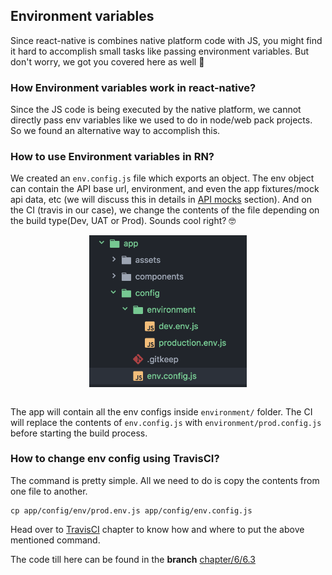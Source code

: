 ## Environment variables

Since react-native is combines native platform code with JS, you might find it hard to accomplish small tasks like passing environment variables. But don't worry, we got you covered here as well 🙌

### How Environment variables work in react-native?

Since the JS code is being executed by the native platform, we cannot directly pass env variables like we used to do in node/web pack projects. So we found an alternative way to accomplish this.

### How to use Environment variables in RN?
We created an `env.config.js` file which exports an object. The env object can contain the API base url, environment, and even the app fixtures/mock api data, etc (we will discuss this in details in [API mocks](./6.5-axios-and-api-mocks.md) section). And on the CI (travis in our case), we change the contents of the file depending on the build type(Dev, UAT or Prod). Sounds cool right? 🤓

<div style="text-align:center">
  <img src="/assets/images/6/6.3/env-structure.png" style="width: 50%;display:inline-block;vertical-align: middle;margin:0" hspace="40">
</div>
<br>

The app will contain all the env configs inside `environment/` folder. The CI will replace the contents of `env.config.js` with `environment/prod.config.js` before starting the build process.

### How to change env config using TravisCI?

The command is pretty simple. All we need to do is copy the contents from one file to another.
```shell
cp app/config/env/prod.env.js app/config/env.config.js
```
Head over to [TravisCI]() chapter to know how and where to put the above mentioned command.


The code till here can be found in the **branch** [chapter/6/6.3](https://github.com/master-atul/react-native-plus-plus-code/tree/chapter/6/6.3)
